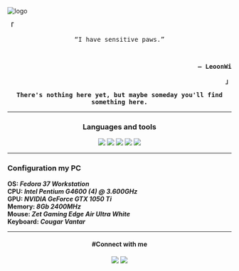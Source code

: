 ![logo](https://i.imgur.com/KcXSRCu.png)

<p align="left"><strong><samp>「</samp></strong></p><p align="center">
    <samp>
      “I have sensitive paws.”
    </samp>
</p>
<br>
<p align="right"><strong><samp>― LeoonWi</samp></strong></p>
<p align="right"><strong><samp>」</samp></strong></p>

<p align="center"><strong><samp>There's nothing here yet, but maybe someday you'll find something here.</samp></strong></p><hr>

<div align="center">

<h3>Languages and tools</h3>

[![](https://img.shields.io/badge/-Fedora-blue?&style=flat&logo=fedora&logoColor=white)](https://getfedora.org/ru/workstation/download/) [![](https://img.shields.io/badge/-Visual%20Studio%20Code-blue?&style=flat&logo=visualstudiocode&logoColor=white)](https://code.visualstudio.com/) [![](https://img.shields.io/badge/-C++-blue?&style=flat&logo=cplusplus&logoColor=white)](https://ru.wikipedia.org/wiki/C%2B%2B) [![](https://img.shields.io/badge/-HTML-blue?&style=flat&logo=html5&logoColor=white)](https://ru.wikipedia.org/wiki/HTML5) [![](https://img.shields.io/badge/-CSS-blue?&style=flat&logo=css3&logoColor=white)](https://ru.wikipedia.org/wiki/CSS)
</div>

<hr>

<h3>Configuration my PC</h3>
<p><strong>OS: <i>Fedora 37 Workstation</i><br>
CPU: <i>Intel Pentium G4600 (4) @ 3.600GHz</i><br>
GPU: <i>NVIDIA GeForce GTX 1050 Ti</i><br>
Memory: <i>8Gb 2400MHz</i><br>
Mouse: <i>Zet Gaming Edge Air Ultra White</i><br>
Keyboard: <i>Cougar Vantar</i></strong></p>
<hr>

<div align="center">

<h4>#Connect with me</h4>

[![](https://img.shields.io/badge/-ВКонтакте-blue?&style=flat&logo=vk&logoColor=white)](https://vk.com/leoonnnwi) [![](https://img.shields.io/badge/-Telegram-blue?&style=flat&logo=telegram&logoColor=white)](https://t.me/LeoonWi)
</div>
